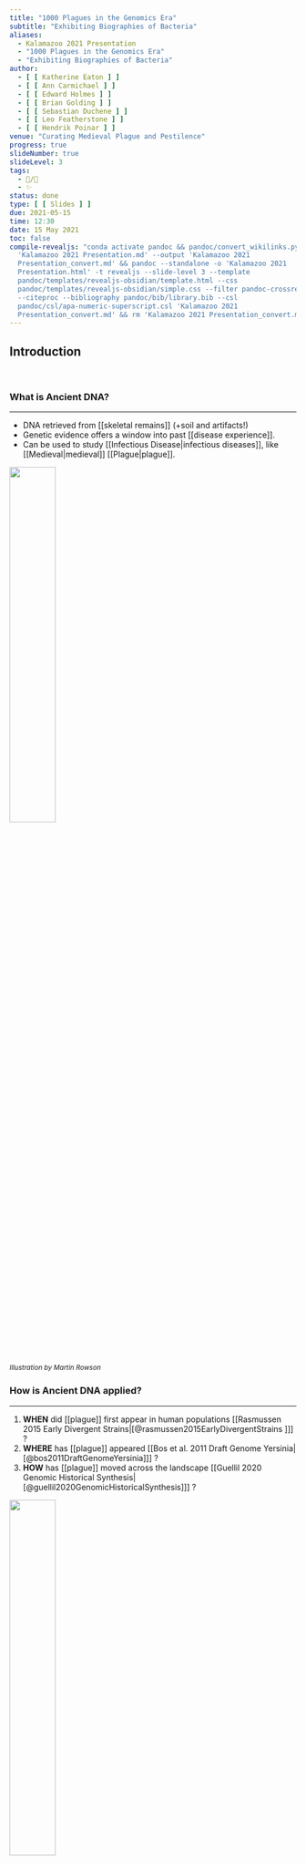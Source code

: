 ```yaml
---
title: "1000 Plagues in the Genomics Era"
subtitle: "Exhibiting Biographies of Bacteria"
aliases:
  - Kalamazoo 2021 Presentation
  - "1000 Plagues in the Genomics Era"
  - "Exhibiting Biographies of Bacteria"
author:
  - [ [ Katherine Eaton ] ]
  - [ [ Ann Carmichael ] ]
  - [ [ Edward Holmes ] ]
  - [ [ Brian Golding ] ]
  - [ [ Sebastian Duchene ] ]
  - [ [ Leo Featherstone ] ]
  - [ [ Hendrik Poinar ] ]
venue: "Curating Medieval Plague and Pestilence"
progress: true
slideNumber: true
slideLevel: 3
tags:
  - 📝/🌱
  - ✨
status: done
type: [ [ Slides ] ]
due: 2021-05-15
time: 12:30
date: 15 May 2021
toc: false
compile-revealjs: "conda activate pandoc && pandoc/convert_wikilinks.py --input
  'Kalamazoo 2021 Presentation.md' --output 'Kalamazoo 2021
  Presentation_convert.md' && pandoc --standalone -o 'Kalamazoo 2021
  Presentation.html' -t revealjs --slide-level 3 --template
  pandoc/templates/revealjs-obsidian/template.html --css
  pandoc/templates/revealjs-obsidian/simple.css --filter pandoc-crossref
  --citeproc --bibliography pandoc/bib/library.bib --csl
  pandoc/csl/apa-numeric-superscript.csl 'Kalamazoo 2021
  Presentation_convert.md' && rm 'Kalamazoo 2021 Presentation_convert.md';"
---
```


## Introduction

<aside class="notes" style="visibility: hidden">
Notes about the introduction section.
</aside>

### What is Ancient DNA?

<hr>

- DNA retrieved from [[skeletal remains]] (+soil and artifacts!)
- Genetic evidence offers a window into past [[disease experience]].
- Can be used to study [[Infectious Disease\|infectious diseases]], like [[Medieval|medieval]] [[Plague|plague]].

<img src="https://newhumanist.org.uk/images/rowson-DNA.jpg" width="40%" />

<small>*Illustration by Martin Rowson*</small>

### How is Ancient DNA applied?

<hr>

1. **WHEN** did [[plague]] first appear in human populations [[Rasmussen 2015 Early Divergent Strains\|[@rasmussen2015EarlyDivergentStrains ]]] ?
1. **WHERE** has [[plague]] appeared [[Bos et al. 2011 Draft Genome Yersinia\|[@bos2011DraftGenomeYersinia]]] ?
1. **HOW** has [[plague]] moved across the landscape [[Guellil 2020 Genomic Historical Synthesis\|[@guellil2020GenomicHistoricalSynthesis]]] ?


<img src="https://github.com/ktmeaton/obsidian-public/raw/master/academic/guellil2020GenomicHistoricalSynthesis_fig2.jpg" width="40%" />

<small>*[[Guellil 2020 Genomic Historical Synthesis\|Guellil et al. (2020)]]*</small>

### What evidence is needed?

<hr>

<span style="color:#00008B">[[Robust comparative datasets]]</span>

1. Extensive sampling across time and place.
1. Careful [[Curation|curation]] of DNA sequences and metadata. 

> Fortunately, recent advances in DNA [[Sequencing|sequencing]] technology have facilitated efforts to conduct this extensive sampling on a [[Global\|global]] scale, and [[data repositories]] continue to grow at unprecedented rates.

### What are some obstacles?

<hr>

- This technological progress has created an avalanche of data.

- Challenging to <u>**collect**</u>, <u>**[[curate]]**</u>, and <u>**present**</u> this information. 

- 1600+ publicly available [[plague]] [[Genome|genomes]].

- Only 200-300 are routinely used in comparative frameworks. 

### What can we do?

<hr>

| Step            | Task            |
| --------------- | --------------- |
| 1. Data Collection | Design [[Database\|database]] [[Software\|software]] to assist geneticists with data collection.                |
| 2. Curation        |  [[Curate\|Curate]] historically-meaningful [[Metadata\|metadata]] for the available plague genomes.                 |
| 3. Dissemination     | Construction of digital exhibits. | 

## Data Collection

### What is a DNA archive?

<hr>

- International Nucleotide Sequence Database Collaboration:
	1. USA - [National Centre for Biotechnology Information](https://www.ncbi.nlm.nih.gov/)
	2. Europe - [European Nucleotide Archive](https://www.ebi.ac.uk/ena/)
	3. Japan - [DNA Data Bank of Japan](https://www.ddbj.nig.ac.jp/dra/index-e.html)
	
<img src="https://www.ddbj.nig.ac.jp/assets/images/center/insdc_shoukai.gif" width="40%">

<aside class="notes" style="visibility: hidden">
Just as historians dive into the literary archives, geneticist tackle the DNA archives.
</aside>

### How is the archive accessed?

<hr>

- The web browser experience is rich in informative metadata.
- But there is little inter-record comparison or bulk record retrieval.

<img src="https://github.com/ktmeaton/obsidian-public/raw/master/academic/NCBI Search Bar.png" style="width:60%;border: 1px solid #555">

- In response, I designed database software!

<img src="https://github.com/ktmeaton/obsidian-public/raw/master/academic/NCBImeta%20Paper%20Header.png" style="width:60%;border: 1px solid #555">

### How is the data transformed?

<hr>

<img src="https://github.com/ktmeaton/obsidian-public/raw/master/academic/NCBImeta%20Data%20Conversion.png" style="width:80%;border: 1px solid #555">

### What has been learned?

<hr>

**The "Good"**

- Developed a strategic and reproducible data collection process. 
- Staying up to date with the latest and greatest *[[Yersinia pestis|Y. pestis]]* research.

**The "Bad"**

- Yet Another Software Tool (YAST).
- Time will tell if this tool has longevity and wider applicability.

<aside class="notes" style="visibility: hidden">
Strategic plan is very helpful for coordinating interdisciplinary projects.
</aside>

## Data [[Curate\|Curation]]

### Process

<hr>

#### 1. Cross-reference the automated database with primary sources.

- Correct discrepancies and gather additional context.

> *Never blindly trust an automatation tool. Even one you wrote yourself :) *

#### 2. Select a metadata "resolution" and standardize fields for analysis.

- Collection Location: "*Peru Chota, San Juan de Licupis*"

- Collection Date: "*1999-04-10*"

- Collection Host: "*Neopsylla setosa*"

#### 3. Examine and filter the DNA sequence data based on quality.

### Collection Location

<hr>

 1. Select a <u>**geographic resolution**</u> that is appropriate for the study.

	- Country, Province*, City, etc.

|                                                                                                           |                                                                                                            |
|:---------------------------------------------------------------------------------------------------------:|:----------------------------------------------------------------------------------------------------------:|
| <img src="https://raw.githubusercontent.com/ktmeaton/obsidian-public/master/academic/russia_country.jpg"> | <img src="https://raw.githubusercontent.com/ktmeaton/obsidian-public/master/academic/russia_province.jpg"> |
|                                       <small>*Country (N=85)*</small>                                       |                                       <small>*Province (N=85)*</small>                                       |

2. Select a **nomenclature** system and coordinate reference.

	- Google Maps, MapBox, OpenStreetMap*, etc.
    - Raw: *Peru Chota, San Juan de Licupis, Los Porongos*
    - Standardized: *Peru, Cajamarca, Province of Chota, San Juan de Licupis*
    - Coordinates: *-6.25, -78.833333*

### Collection Date

<hr>

1. Select a <u>**temporal resolution**</u> that is appropriate for the study.

	- Millennia, Century, Year*, Month, Day, etc.
	- Raw: *1999-04-10*
	- Standardized: *1999*

2. Research how your analytical tools will handle <u>**uncertainty**</u>.

	- Raw: *Between -2876 BCE and -2677 BCE.*
	- Standardized: *-2776 BCE +/ 100*

3. Research how your analytical tools will handle years <u>**[[BCE]]**</u>.

	- Raw: *-2776 BCE +/ 100*
	- Standardized: *4797 YBP +/100*

### Collection Host

<hr>

1. Select a <u>**biological resolution**</u> that is appropriate for the study.

	- Family, Genus, Species etc.
	- Human vs. Non-Human*

2. This is an extremely complex field because:

	- Plague Ecology: Wild Rodents -- Insects -- Other Mammals
	- Taxonomic identification of a wide range of mammals is hard!
	- "*Meriones libycus*" vs. "*rat*"

<img src="https://www.worldlifeexpectancy.com/images/a/w/b/meriones-libycus/meriones-libycus.jpg" width=30%>

### DNA Sequence Quality

<hr>

1. Select a <u>**genetic resolution**</u> that is appropriate for the study.

	- Millennia, Century, Decade*, Year, Month, Day, etc.

2. Process the DNA sequences using standardized workflows.

<img src="https://github.com/nf-core/eager/raw/master/docs/images/usage/eager2_workflow.png" width="50%" >

3. Verify the results are congruent with the original publications.


### What has been learned?

<hr>

**The "Good"**

- Most missing metadata fields could be recovered from the primary sources.
- Curation is very subjective, but the process can still be transparent.

**The "Bad"**

- How are we to integrate curated and standardized metadata across projects?

<img src="https://raw.githubusercontent.com/ktmeaton/obsidian-public/master/academic/AncientMetagenomeDir Paper Header.png" style="width:40%;border: 1px solid #555">

## Dissemination

### Digital Exhibit

<hr>

*"To facilitate [[Curate|curation]] and to promote engagement with the project, two [[Digital Exhibit|digital exhibits]] are planned."*

#### 1. [[Nextstrain]] [[Phylogenetic]] Presentation.

- [[Interactive]] display of [[Disease\|disease]] relationships between regions and over time.

#### ~~2. [[ArcGIS]] [[Interactive]] [[StoryMap]]~~

- Spatial distribution can be interrogated along with an accompanying presentation of relevant historical records and archaeologically artifacts.

### [[Nextstrain]] Maps

<hr>

<!--
<iframe id="igraph" scrolling="no" style="border:1px;" src="https://nextstrain.org/community/ktmeaton/plague-phylogeography-projects@main/main/full/all?d=map&p=full" height="500px" width=800px ></iframe>

<iframe id="igraph" scrolling="no" style="border:1px;" src="http://localhost:4000/all?d=map&p=full" height="500px" width=800px ></iframe>

-->

### [[Nextstrain]] Phylogeny

<hr>

<!--
<iframe id="igraph" scrolling="no" style="border:1px;" src="https://nextstrain.org/community/ktmeaton/plague-phylogeography-projects@main/main/full/all?d=tree&p=full" height="500px" width=800px ></iframe>

<iframe id="igraph" scrolling="no" style="border:1px;" src="http://localhost:4000/all?d=tree&p=full" height="500px" width=800px ></iframe>

-->

### [[Nextstrain]] Narrative

<!--

<iframe id="igraph" scrolling="no" style="border:1px;" src="https://nextstrain.org/community/narratives/ktmeaton/plague-phylogeography/DHSI2020Remote?n=6" height="500px" width=800px ></iframe>

-->

### What has been learned?

<hr>

**The "Good"**

- Digital exhibits are not just for polished, final products.
- Useful in collaborative work, discussing how interpretations connect with the data.

**The "Bad"**

- Web servers and web pages require maintenance, can be fragile, and can crash!
- Requires extensive documentation to be accessible for the target audience.

## Conclusion

### Contributions

<hr> 

#### 1. Data Collection

> Automated database tools <u>**save time and reduce error**</u> in parsing DNA archives.

#### 2. Curation

>Curated is subjective and produces project-specific metadata. But this subjective process can be transparent and standardized!
>
> Geocoding plague genomes will pave the way for in-depth geospatial analysis.

#### 3. Dissemination

> Digital exhibits are a fun way to share data, and pair well with scholarly publication.
> 
> The interactive nature is powerful for large sample sizes with a lot of contextual metadata.

## Acknowledgements

<img src="https://raw.githubusercontent.com/ktmeaton/obsidian-public/master/academic/Acknowledgements.png" style="width:100%">



## References